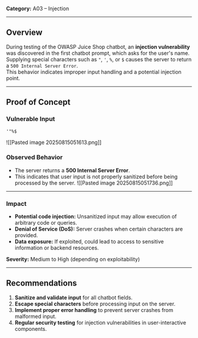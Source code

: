 **Category:** A03 – Injection

---
## Overview
During testing of the OWASP Juice Shop chatbot, an **injection vulnerability** was discovered in the first chatbot prompt, which asks for the user's name.  
Supplying special characters such as `"`, `'`, `%`, or `$` causes the server to return a `500 Internal Server Error`.  
This behavior indicates improper input handling and a potential injection point.

---
## Proof of Concept

### Vulnerable Input
```text
'"%$
```

![[Pasted image 20250815051613.png]]
### Observed Behavior
- The server returns a **500 Internal Server Error**.
- This indicates that user input is not properly sanitized before being processed by the server.
![[Pasted image 20250815051736.png]]

---

### Impact
- **Potential code injection:** Unsanitized input may allow execution of arbitrary code or queries.  
- **Denial of Service (DoS):** Server crashes when certain characters are provided.  
- **Data exposure:** If exploited, could lead to access to sensitive information or backend resources.

**Severity:** Medium to High (depending on exploitability)

---
## Recommendations
1. **Sanitize and validate input** for all chatbot fields.  
2. **Escape special characters** before processing input on the server.  
3. **Implement proper error handling** to prevent server crashes from malformed input.  
4. **Regular security testing** for injection vulnerabilities in user-interactive components.  
